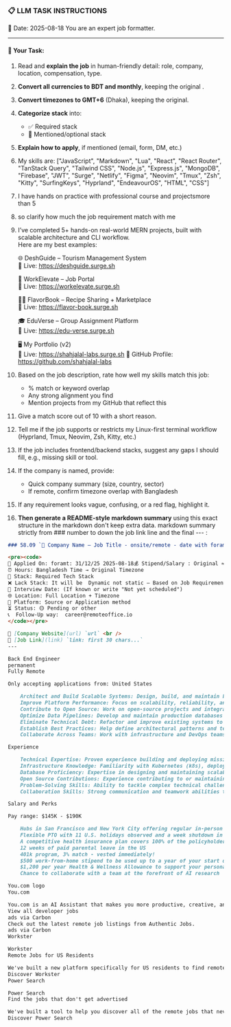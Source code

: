 ### 📋 LLM TASK INSTRUCTIONS  
📅 Date: 2025-08-18
You are an expert job formatter.

---

#### 🔧 Your Task:
1. Read and **explain the job** in human-friendly detail: role, company, location, compensation, type.  
2. **Convert all currencies to BDT and monthly**, keeping the original .  
3. **Convert timezones to GMT+6** (Dhaka), keeping the original.  
4. **Categorize stack** into:  
   - ✅ Required stack  
   - 🔧 Mentioned/optional stack  
5. **Explain how to apply**, if mentioned (email, form, DM, etc.)  
7. My skills are: ["JavaScript", "Markdown", "Lua", "React", "React Router", "TanStack Query", "Tailwind CSS", "Node.js", "Express.js", "MongoDB", "Firebase", "JWT", "Surge", "Netlify", "Figma", "Neovim", "Tmux", "Zsh", "Kitty", "SurfingKeys", "Hyprland", "EndeavourOS", "HTML", "CSS"]
8. I have hands on practice with professional course and projectsmore than 5
9. so clarify how much the job requirement match with me 
10. I’ve completed 5+ hands-on real-world MERN projects, built with scalable architecture and CLI workflow.  
    Here are my best examples:

      🌐 DeshGuide – Tourism Management System  
    🔗 Live: https://deshguide.surge.sh

    💼 WorkElevate – Job Portal  
    🔗 Live: https://workelevate.surge.sh

    🧑‍🍳 FlavorBook – Recipe Sharing + Marketplace  
    🔗 Live: https://flavor-book.surge.sh

    🎓 EduVerse – Group Assignment Platform  
    🔗 Live: https://edu-verse.surge.sh

    🖥️ My Portfolio (v2)  
    🔗 Live: https://shahjalal-labs.surge.sh
    🚀 GitHub Profile: https://github.com/shahjalal-labs

11. Based on the job description, rate how well my skills match this job:  
    - % match or keyword overlap  
    - Any strong alignment you find  
    - Mention projects from my GitHub that reflect this

12. Give a match score out of 10 with a short reason.

13. Tell me if the job supports or restricts my Linux-first terminal workflow (Hyprland, Tmux, Neovim, Zsh, Kitty, etc.)

14. If the job includes frontend/backend stacks, suggest any gaps I should fill, e.g., missing skill or tool.

15. If the company is named, provide:  
    - Quick company summary (size, country, sector)  
    - If remote, confirm timezone overlap with Bangladesh

16. If any requirement looks vague, confusing, or a red flag, highlight it.


17. **Then generate a README-style markdown summary** using this exact structure in the markdown don't keep extra data. markdown summary strictly from ### number to down the job link line and the final --- :
```markdown
### 58.09 `🏢 Company Name — Job Title - onsite/remote - date with foramt: 31/12/25 - BDT salary`

<pre><code>
📅 Applied On: foramt: 31/12/25 2025-08-18💰 Stipend/Salary : Original ≈ Converted BDT / Monthly
⏰ Hours: Bangladesh Time → Original Timezone
🧰 Stack: Required Tech Stack
❌ Lack Stack: It will be  Dynamic not static – Based on Job Requirements: For your example added: mysql, postgres, redis, docker, nginx, aws, gcp, azure, firebase, netlify, surge, figma, sketch, etc.
📆 Interview Date: (If known or write "Not yet scheduled")
🌐 Location: Full Location + Timezone
🧭 Platform: Source or Application method
⏳ Status: 🟡 Pending or other
📞  Follow-Up way:  career@remoteoffice.io
</code></pre>

🔗 [Company Website](url) `url` <br />
🔗 [Job Link](link) `link: first 30 chars...`
---

Back End Engineer
permanent
Fully Remote

Only accepting applications from: United States

    Architect and Build Scalable Systems: Design, build, and maintain backend systems and infrastructure that support web-scale AI-driven products.
    Improve Platform Performance: Focus on scalability, reliability, and security to ensure our systems can handle millions of users seamlessly.
    Contribute to Open Source: Work on open-source projects and integrate cutting-edge technologies into our platform.
    Optimize Data Pipelines: Develop and maintain production databases (SQL and NoSQL) and ensure performant query patterns that scale effectively.
    Eliminate Technical Debt: Refactor and improve existing systems to enhance maintainability and scalability.
    Establish Best Practices: Help define architectural patterns and team practices that enable long-term growth and innovation.
    Collaborate Across Teams: Work with infrastructure and DevOps teams to ensure robust deployment and monitoring strategies.

Experience

    Technical Expertise: Proven experience building and deploying mission-critical REST/RPC services with a focus on scalability and performance.
    Infrastructure Knowledge: Familiarity with Kubernetes (k8s), deployment pipelines, and debugging system-level issues.
    Database Proficiency: Expertise in designing and maintaining scalable SQL and NoSQL databases.
    Open Source Contributions: Experience contributing to or maintaining open-source projects is a plus.
    Problem-Solving Skills: Ability to tackle complex technical challenges and deliver elegant, maintainable solutions.
    Collaboration Skills: Strong communication and teamwork abilities to work effectively with cross-functional technical teams.

Salary and Perks

Pay range: $145K - $190K

    Hubs in San Francisco and New York City offering regular in-person gatherings and co-working sessions
    Flexible PTO with 11 U.S. holidays observed and a week shutdown in December to rest and recharge
    A competitive health insurance plan covers 100% of the policyholder and 75% for dependents
    12 weeks of paid parental leave in the US
    401k program, 3% match - vested immediately!
    $500 work-from-home stipend to be used up to a year of your start date
    $1,200 per year Health & Wellness Allowance to support your personal goals
    Chance to collaborate with a team at the forefront of AI research

You.com logo
You.com

You.com is an AI Assistant that makes you more productive, creative, and extraordinary.
View all developer jobs
ads via Carbon
Check out the latest remote job listings from Authentic Jobs.
ads via Carbon
Workster

Workster
Remote Jobs for US Residents

We've built a new platform specifically for US residents to find remote work.
Discover Workster
Power Search

Power Search
Find the jobs that don't get advertised

We've built a tool to help you discover all of the remote jobs that never get advertised.
Discover Power Search


```